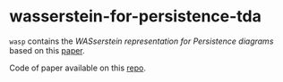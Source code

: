 # wasserstein-for-persistence-tda

`wasp` contains the *WASserstein representation for Persistence diagrams* based on this [paper](https://arxiv.org/pdf/2304.14852).

Code of paper available on this [repo](https://github.com/Keanu-Sisouk/W2-PD-Dict).

